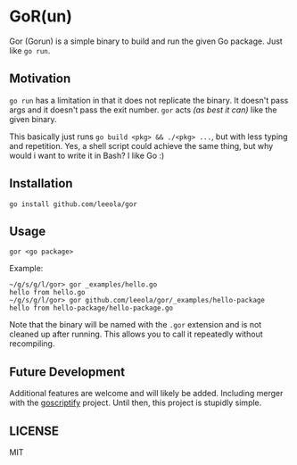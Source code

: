 
# GoR(un)

Gor (Gorun) is a simple binary to build and run the given Go package. Just like
`go run`.

## Motivation

`go run` has a limitation in that it does not replicate the binary. It doesn't pass
args and it doesn't pass the exit number. `gor` acts *(as best it can)* like the
given binary.

This basically just runs `go build <pkg> && ./<pkg> ...`, but with less typing and
repetition. Yes, a shell script could achieve the same thing, but why would i want
to write it in Bash? I like Go :)

## Installation

```
go install github.com/leeola/gor
```

## Usage

`gor <go package>`

Example:

```
~/g/s/g/l/gor> gor _examples/hello.go
hello from hello.go
~/g/s/g/l/gor> gor github.com/leeola/gor/_examples/hello-package
hello from hello-package/hello-package.go
```

Note that the binary will be named with the `.gor` extension and is not cleaned up
after running. This allows you to call it repeatedly without recompiling.

## Future Development

Additional features are welcome and will likely be added. Including merger with the
[goscriptify](https://github.com/leeola/goscriptify) project. Until then, this project
is stupidly simple.

## LICENSE

MIT
